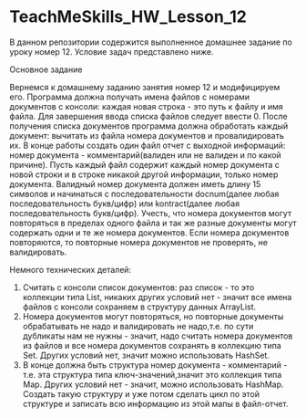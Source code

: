 # TeachMeSkills_HW_Lesson_12
В данном репозитории содержится выполненное домашнее задание по уроку номер 12. Условие задач представлено ниже.

Основное задание

Вернемся к домашнему заданию занятия номер 12 и модифицируем его.
Программа должна получать имена файлов с номерами документов с консоли: каждая новая строка - это путь к файлу и имя файла.
Для завершения ввода списка файлов следует ввести 0.
После получения списка документов программа должна обработать каждый документ: вычитать из файла номера документов и провалидировать их.
В конце работы создать один файл отчет с выходной информаций: номер документа - комментарий(валиден или не валиден и по какой причине).
Пусть каждый файл содержит каждый номер документа с новой строки и в строке никакой другой информации, только номер документа.
Валидный номер документа должен иметь длину 15 символов и начинаться с последовательности docnum(далее любая последовательность букв/цифр) или kontract(далее любая последовательность букв/цифр).
Учесть, что номера документов могут повторяться в пределах одного файла и так же разные документы могут содержать одни и те же номера документов.
Если номера документов повторяются, то повторные номера документов не проверять, не валидировать.

Немного технических деталей:
1) Считать с консоли список документов: раз список - то это коллекции типа List, никаких других условий нет - значит все имена файлов с консоли сохраняем в структуру данных ArrayList.
2) Номера документов могут повторяться, но повторные документы обрабатывать не надо и валидировать не надо,т.е. по сути дубликаты нам не нужны - значит, надо считать номера документов из файлов и все номера документов сохранять в коллекцию типа Set. Других условий нет, значит можно использовать HashSet.
3) В конце должна быть структура номер документа - комментарий - т.е. эта структура типа ключ-значений,значит это коллекция типа Map.
Других условий нет - значит, можно использовать HashMap. Создать такую структуру и уже потом сделать цикл по этой структуре и записать всю информацию из этой мапы в файл-отчет.
